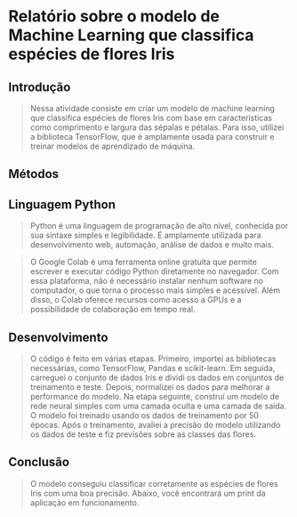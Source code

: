 # Relatório sobre o modelo de Machine Learning que classifica espécies de flores Iris 

## Introdução

> Nessa atividade consiste em criar um modelo de machine learning que classifica espécies de flores Iris com base em características como comprimento e largura das sépalas e pétalas. Para isso, utilizei a biblioteca TensorFlow, que é amplamente usada para construir e treinar modelos de aprendizado de máquina.

## Métodos

## Linguagem Python

> Python é uma linguagem de programação de alto nível, conhecida por sua sintaxe 
simples e legibilidade. É amplamente utilizada para desenvolvimento web, 
automação, análise de dados e muito mais.

> O Google Colab é uma ferramenta online gratuita que permite escrever e executar código Python diretamente no navegador. Com essa plataforma, não é necessário instalar nenhum software no computador, o que torna o processo mais simples e acessível. Além disso, o Colab oferece recursos como acesso a GPUs e a possibilidade de colaboração em tempo real.

## Desenvolvimento

> O código é feito em várias etapas. Primeiro, importei as bibliotecas necessárias, como TensorFlow, Pandas e scikit-learn. Em seguida, carreguei o conjunto de dados Iris e dividi os dados em conjuntos de treinamento e teste. Depois, normalizei os dados para melhorar a performance do modelo.
Na etapa seguinte, construí um modelo de rede neural simples com uma camada oculta e uma camada de saída. O modelo foi treinado usando os dados de treinamento por 50 épocas. Após o treinamento, avaliei a precisão do modelo utilizando os dados de teste e fiz previsões sobre as classes das flores.

## Conclusão

> O modelo conseguiu classificar corretamente as espécies de flores Iris com uma boa precisão. Abaixo, você encontrará um print da aplicação em funcionamento.